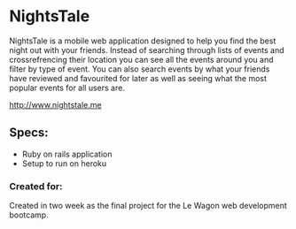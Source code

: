 # NightsTale

NightsTale is a mobile web application designed to help you find the best night out with your friends. Instead of searching through lists of events and crossrefrencing their location you can see all the events around you and filter by type of event. You can also search events by what your friends have reviewed and favourited for later as well as seeing what the most popular events for all users are. 

http://www.nightstale.me

## Specs:

* Ruby on rails application
* Setup to run on heroku

### Created for:
Created in two week as the final project for the Le Wagon web development bootcamp. 
